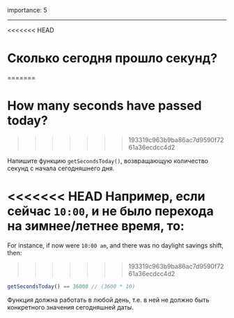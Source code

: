 importance: 5

---

<<<<<<< HEAD
# Сколько сегодня прошло секунд?
=======
# How many seconds have passed today?
>>>>>>> 193319c963b9ba86ac7d9590f7261a36ecdcc4d2

Напишите функцию `getSecondsToday()`, возвращающую количество секунд с начала сегодняшнего дня.

<<<<<<< HEAD
Например, если сейчас `10:00`, и не было перехода на зимнее/летнее время, то:
=======
For instance, if now were `10:00 am`, and there was no daylight savings shift, then:
>>>>>>> 193319c963b9ba86ac7d9590f7261a36ecdcc4d2

```js
getSecondsToday() == 36000 // (3600 * 10)
```

Функция должна работать в любой день, т.е. в ней не должно быть конкретного значения сегодняшней даты.
